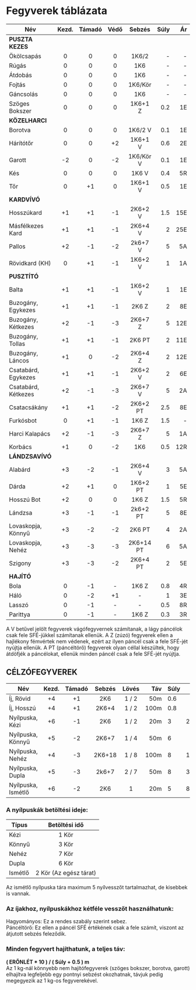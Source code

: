 # Fegyverek táblázata

Név|Kezd.|Támadó|Védő|Sebzés|Súly|Ár
---|:---:|:----:|:--:|:----:|---:|-:
**PUSZTA KEZES**| | | | | | 
Ökölcsapás|0|0|0|1K6/2|-|-
Rúgás|0|0|0|1K6|-|-
Átdobás|0|0|0|1K6|-|-
Fojtás|0|0|0|1K6/Kör|-|-
Gáncsolás|0|0|0|1K6|-|-
Szöges Bokszer|0|0|0|1K6+1 Z|0.2|1E
**KÖZELHARCI**| | | | | | 
Borotva|0|0|0|1K6/2 V|0.1|1E
Hárítótőr|0|0|+2|1K6+1 V|0.6|2E
Garott|-2|0|-2|1K6/Kör V|0.1|1E
Kés|0|0|0|1K6 V|0.4|5R
Tőr|0|+1|0|1K6+1 V|0.5|1E
**KARDVÍVÓ**| | | | | | 
Hosszúkard|+1|+1|-1|2K6+2  V|1.5|15E
Másfélkezes Kard|+1|+1|-1|2K6+4 V|2|25E
Pallos|+2|-1|-2|2k6+7 V|5|5A
Rövidkard (KH)|0|+1|-1|1K6+2 V|1|1A
**PUSZTÍTÓ**| | | | | | 
Balta|+1|+1|-1|1K6+2 V|1|1E
Buzogány, Egykezes|+1|+1|-1|2K6 Z|2|8E
Buzogány, Kétkezes|+2|-1|-3|2K6+7 Z|5|12E
Buzogány, Tollas|+1|+1|-1|2K6 PT|2|11E
Buzogány, Láncos|+1|0|-2|2K6+4 Z|2|12E
Csatabárd, Egykezes|+1|+1|-1|2K6+2 V|2|6E
Csatabárd, Kétkezes|+2|-1|-3|2K6+7 V|5|2A
Csatacsákány|+1|+1|-2|2K6+2 PT|2.5|8E
Furkósbot|0|+1|-1|1K6 Z|1.5|-
Harci Kalapács|+2|-1|-3|2K6+7 Z|5|1A
Korbács|+1|0|-2|1K6|0.5|12R
**LÁNDZSAVÍVÓ**| | | | | | 
Alabárd|+3|-2|-1|2K6+4 V|3|5A
Dárda|+2|+1|0|1K6+2 PT|1|5E
Hosszú Bot|+2|0|0|1K6 Z|1.5|5R
Lándzsa|+3|-1|-1|2k6+2 PT|5|8E
Lovaskopja, Könnyű|+3|-2|-2|2K6 PT|4|2A
Lovaskopja, Nehéz|+3|-3|-3|2K6+14 PT|6|5A
Szigony|+3|-3|-2|2K6+4 PT|2|5E
**HAJÍTÓ**| | | | | | 
Bola|0|-1|-|1K6 Z|0.8|4R
Háló|0|-2|+1|-|1|3E
Lasszó|0|-1|-|-|0.5|8R
Parittya|0|-1|-|1K6 Z|0.3|3R

A V betűvel jelölt fegyverek vágófegyvernek számítanak, a lágy páncélok csak fele SFÉ-jükkel számítanak ellenük. A Z (zúzó) fegyverek ellen a hajlékony fémvértek nem védenek, ezért az ilyen páncél csak a fele SFÉ-jét nyújtja ellenük. A PT (páncéltörő) fegyverek olyan céllal készültek, hogy átdöfjék a páncélokat, ellenük minden páncél csak a fele SFÉ-jét nyújtja. 

## CÉLZÓFEGYVEREK

Név|Kezd.|Támadó|Sebzés|Lövés|Táv|Súly|Ár
---|:---:|:----:|:----:|:---:|--:|----|-:
Íj, Rövid|+4|+1|2K6|1 / 2|50m|0.6|3A
Íj, Hosszú|+4|+1|2K6+4|1 / 2|100m|0.8|4A
Nyílpuska, Kézi|+6|-1|2K6|1 / 2|20m|3|20A
Nyílpuska, Könnyű|+5|-2|2K6+7|1 / 4|50m|6|8A
Nyílpuska, Nehéz|+4|-3|2K6+18|1 / 8|100m|8|12A
Nyílpuska, Dupla|+5|-3|2k6+7|2 / 7|50m|8|30A
Nyílpuska, Ismétlő|+6|-2|2K6|1|20m|5|80A

### A nyílpuskák betöltési ideje:
Típus|Betöltési idő
-----|:-----------:
Kézi|1 Kör
Könnyű|3 Kör
Nehéz|7 Kör
Dupla|6 Kör
Ismétlő|2 Kör (Az egész tárat)

Az ismétlő nyílpuska tára maximum 5 nyílvesszőt tartalmazhat, de kisebbek is vannak.

### Az íjakhoz, nyílpuskákhoz kétféle vesszőt használhatunk:
Hagyományos: Ez a rendes szabály szerint sebez.  
Páncéltörő: Ez ellen a páncél SFÉ értékének csak a fele számít, viszont az átjutott sebzés feleződik.

### Minden fegyvert hajíthatunk, a teljes táv:
**( ERŐNLÉT * 10 ) / ( Súly + 0.5 ) m**  
Az 1 kg-nál könnyebb nem hajítófegyverek (szöges bokszer, borotva, garott) elhajítva legfeljebb egy pontnyi sebzést okozhatnak, távjuk pedig megegyezik az 1 kg-os fegyverekével.

